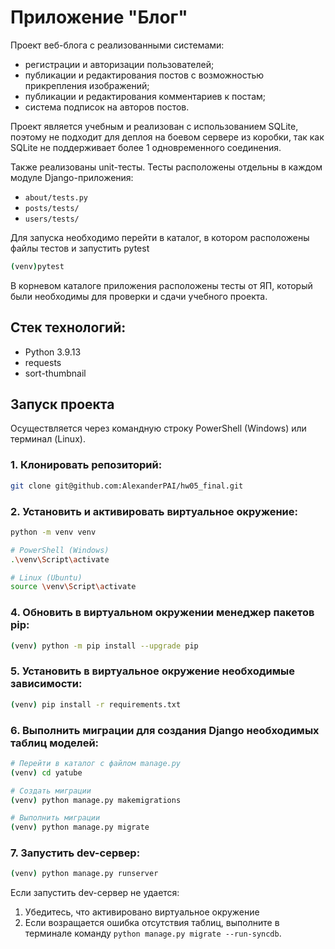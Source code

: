 # Приложение "Блог"

Проект веб-блога с реализованными системами:
- регистрации и авторизации пользователей;
- публикации и редактирования постов с возможностью прикрепления изображений;
- публикации и редактирования комментариев к постам;
- система подписок на авторов постов.

Проект является учебным и реализован с использованием SQLite, поэтому не подходит для деплоя на боевом сервере из коробки, так как SQLite не поддерживает более 1 одновременного соединения.

Также реализованы unit-тесты. Тесты расположены отдельны в каждом модуле Django-приложения:
- `about/tests.py`
- `posts/tests/`
- `users/tests/`

Для запуска необходимо перейти в каталог, в котором расположены файлы тестов и запустить pytest
```bash
(venv)pytest
```

В корневом каталоге приложения расположены тесты от ЯП, который были необходимы для проверки и сдачи учебного проекта.


## Стек технологий:
- Python 3.9.13
- requests
- sort-thumbnail

## Запуск проекта

Осуществляется через командную строку PowerShell (Windows) или терминал (Linux).

### 1. Клонировать репозиторий:

```bash
git clone git@github.com:AlexanderPAI/hw05_final.git
```

### 2. Установить и активировать виртуальное окружение:
```bash
python -m venv venv

# PowerShell (Windows)
.\venv\Script\activate

# Linux (Ubuntu)
source \venv\Script\activate
```

### 4. Обновить в виртуальном окружении менеджер пакетов pip:
```bash
(venv) python -m pip install --upgrade pip
```

### 5. Установить в виртуальное окружение необходимые зависимости:

```bash
(venv) pip install -r requirements.txt
```

### 6. Выполнить миграции для создания Django необходимых таблиц моделей:
```bash
# Перейти в каталог с файлом manage.py
(venv) cd yatube

# Создать миграции
(venv) python manage.py makemigrations

# Выполнить миграции
(venv) python manage.py migrate
```

### 7. Запустить dev-сервер:
```bash
(venv) python manage.py runserver
```

Если запустить dev-сервер не удается:
1. Убедитесь, что активировано виртуальное окружение
2. Если возращается ошибка отсутствия таблиц, выполните в терминале команду `python manage.py migrate --run-syncdb`.
